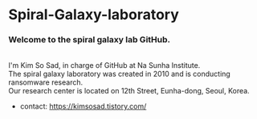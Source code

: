 # Spiral-Galaxy-laboratory

### Welcome to the spiral galaxy lab GitHub.
<br>I'm Kim So Sad, in charge of GitHub at Na Sunha Institute.
<br>The spiral galaxy laboratory was created in 2010 and is conducting ransomware research.
<br> Our research center is located on 12th Street, Eunha-dong, Seoul, Korea.

+ contact: https://kimsosad.tistory.com/

